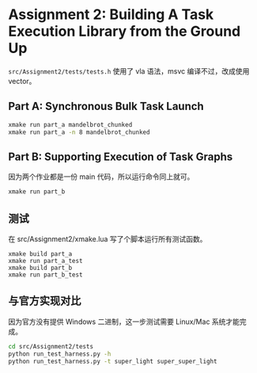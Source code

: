 # Assignment 2: Building A Task Execution Library from the Ground Up

`src/Assignment2/tests/tests.h` 使用了 vla 语法，msvc 编译不过，改成使用 vector。

## Part A: Synchronous Bulk Task Launch

```bash
xmake run part_a mandelbrot_chunked
xmake run part_a -n 8 mandelbrot_chunked
```

## Part B: Supporting Execution of Task Graphs

因为两个作业都是一份 main 代码，所以运行命令同上就可。

```bash
xmake run part_b
```

## 测试

在 src/Assignment2/xmake.lua 写了个脚本运行所有测试函数。

```
xmake build part_a
xmake run part_a_test
xmake build part_b
xmake run part_b_test
```

## 与官方实现对比

因为官方没有提供 Windows 二进制，这一步测试需要 Linux/Mac 系统才能完成。

```bash
cd src/Assignment2/tests
python run_test_harness.py -h
python run_test_harness.py -t super_light super_super_light
```
